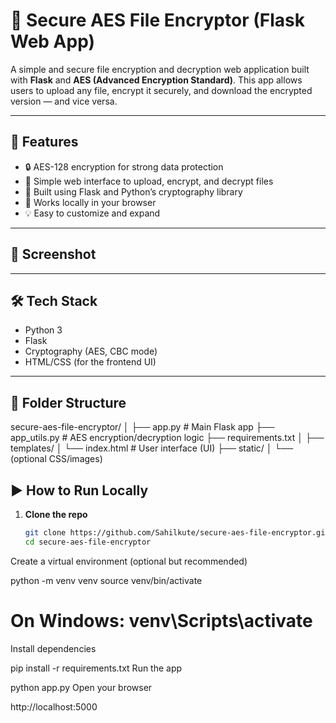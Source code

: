 # 🔐 Secure AES File Encryptor (Flask Web App)

A simple and secure file encryption and decryption web application built with **Flask** and **AES (Advanced Encryption Standard)**. This app allows users to upload any file, encrypt it securely, and download the encrypted version — and vice versa.

---

## 🚀 Features

- 🔒 AES-128 encryption for strong data protection
- 🧾 Simple web interface to upload, encrypt, and decrypt files
- 🧠 Built using Flask and Python’s cryptography library
- 💾 Works locally in your browser
- 💡 Easy to customize and expand

---

## 📸 Screenshot



---

## 🛠 Tech Stack

- Python 3
- Flask
- Cryptography (AES, CBC mode)
- HTML/CSS (for the frontend UI)

---

## 📁 Folder Structure

secure-aes-file-encryptor/
│
├── app.py # Main Flask app
├── app_utils.py # AES encryption/decryption logic
├── requirements.txt
│
├── templates/
│ └── index.html # User interface (UI)
├── static/
│ └── (optional CSS/images)


## ▶️ How to Run Locally

1. **Clone the repo**
   ```bash
   git clone https://github.com/Sahilkute/secure-aes-file-encryptor.git
   cd secure-aes-file-encryptor
Create a virtual environment (optional but recommended)


python -m venv venv
source venv/bin/activate
 # On Windows: venv\Scripts\activate
Install dependencies


pip install -r requirements.txt
Run the app


python app.py
Open your browser


http://localhost:5000
